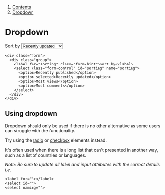 <div class="breadcrumbs">
  <ol>
    <li><a href="/docs/core/contents">Contents</a></li>
    <li><a href="#">Dropdown</a></li>
  </ol>
</div>

# Dropdown

<div class="form">
  <div class="group">
    <label for="sorting" class="form-hint">Sort by</label>
    <select class="form-control" id="sorting" name="sorting">
      <option>Recently published</option>
      <option selected>Recently updated</option>
      <option>Most views</option>
      <option>Most comments</option>
    </select>
  </div>
</div>

    <div class="form">
      <div class="group">
        <label for="sorting" class="form-hint">Sort by</label>
        <select class="form-control" id="sorting" name="sorting">
          <option>Recently published</option>
          <option selected>Recently updated</option>
          <option>Most views</option>
          <option>Most comments</option>
        </select>
      </div>
    </div>

## Using dropdown

Dropdown should only be used if there is no other alternative as some users can struggle with the functionality.

Try using the <a href="radio">radio</a> or <a href="checkbox">checkbox</a> elements instead.

It's often used when there is a long list that can't presented in another way, such as a list of countries or languages.

*Note: Be sure to update all label and input attributes with the correct details i.e.*
    
    <label for=""></label>
    <select id="">
    <select naming="">